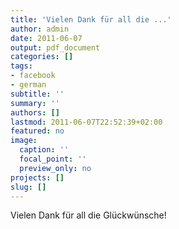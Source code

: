 ```yaml
---
title: 'Vielen Dank für all die ...'
author: admin
date: 2011-06-07
output: pdf_document
categories: []
tags:
- facebook
- german
subtitle: ''
summary: ''
authors: []
lastmod: 2011-06-07T22:52:39+02:00
featured: no
image:
  caption: ''
  focal_point: ''
  preview_only: no
projects: []
slug: []
---
```

Vielen Dank für all die Glückwünsche!


